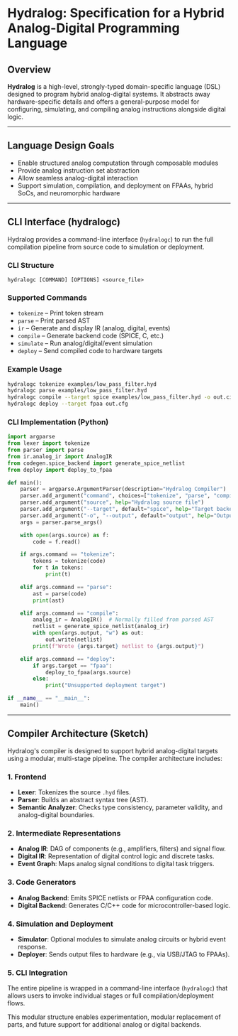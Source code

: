 # Hydralog: Specification for a Hybrid Analog-Digital Programming Language

## Overview
**Hydralog** is a high-level, strongly-typed domain-specific language (DSL) designed to program hybrid analog-digital systems. It abstracts away hardware-specific details and offers a general-purpose model for configuring, simulating, and compiling analog instructions alongside digital logic.

---

## Language Design Goals
- Enable structured analog computation through composable modules
- Provide analog instruction set abstraction
- Allow seamless analog-digital interaction
- Support simulation, compilation, and deployment on FPAAs, hybrid SoCs, and neuromorphic hardware

---

## CLI Interface (hydralogc)

Hydralog provides a command-line interface (`hydralogc`) to run the full compilation pipeline from source code to simulation or deployment.

### CLI Structure
```text
hydralogc [COMMAND] [OPTIONS] <source_file>
```

### Supported Commands
- `tokenize` – Print token stream
- `parse` – Print parsed AST
- `ir` – Generate and display IR (analog, digital, events)
- `compile` – Generate backend code (SPICE, C, etc.)
- `simulate` – Run analog/digital/event simulation
- `deploy` – Send compiled code to hardware targets

### Example Usage
```bash
hydralogc tokenize examples/low_pass_filter.hyd
hydralogc parse examples/low_pass_filter.hyd
hydralogc compile --target spice examples/low_pass_filter.hyd -o out.cir
hydralogc deploy --target fpaa out.cfg
```

### CLI Implementation (Python)
```python
import argparse
from lexer import tokenize
from parser import parse
from ir.analog_ir import AnalogIR
from codegen.spice_backend import generate_spice_netlist
from deploy import deploy_to_fpaa

def main():
    parser = argparse.ArgumentParser(description="Hydralog Compiler")
    parser.add_argument("command", choices=["tokenize", "parse", "compile", "deploy"])
    parser.add_argument("source", help="Hydralog source file")
    parser.add_argument("--target", default="spice", help="Target backend")
    parser.add_argument("-o", "--output", default="output", help="Output file")
    args = parser.parse_args()

    with open(args.source) as f:
        code = f.read()

    if args.command == "tokenize":
        tokens = tokenize(code)
        for t in tokens:
            print(t)

    elif args.command == "parse":
        ast = parse(code)
        print(ast)

    elif args.command == "compile":
        analog_ir = AnalogIR()  # Normally filled from parsed AST
        netlist = generate_spice_netlist(analog_ir)
        with open(args.output, "w") as out:
            out.write(netlist)
        print(f"Wrote {args.target} netlist to {args.output}")

    elif args.command == "deploy":
        if args.target == "fpaa":
            deploy_to_fpaa(args.source)
        else:
            print("Unsupported deployment target")

if __name__ == "__main__":
    main()
```

---

## Compiler Architecture (Sketch)

Hydralog's compiler is designed to support hybrid analog-digital targets using a modular, multi-stage pipeline. The compiler architecture includes:

### 1. Frontend
- **Lexer**: Tokenizes the source `.hyd` files.
- **Parser**: Builds an abstract syntax tree (AST).
- **Semantic Analyzer**: Checks type consistency, parameter validity, and analog-digital boundaries.

### 2. Intermediate Representations
- **Analog IR**: DAG of components (e.g., amplifiers, filters) and signal flow.
- **Digital IR**: Representation of digital control logic and discrete tasks.
- **Event Graph**: Maps analog signal conditions to digital task triggers.

### 3. Code Generators
- **Analog Backend**: Emits SPICE netlists or FPAA configuration code.
- **Digital Backend**: Generates C/C++ code for microcontroller-based logic.

### 4. Simulation and Deployment
- **Simulator**: Optional modules to simulate analog circuits or hybrid event response.
- **Deployer**: Sends output files to hardware (e.g., via USB/JTAG to FPAAs).

### 5. CLI Integration
The entire pipeline is wrapped in a command-line interface (`hydralogc`) that allows users to invoke individual stages or full compilation/deployment flows.

This modular structure enables experimentation, modular replacement of parts, and future support for additional analog or digital backends.
